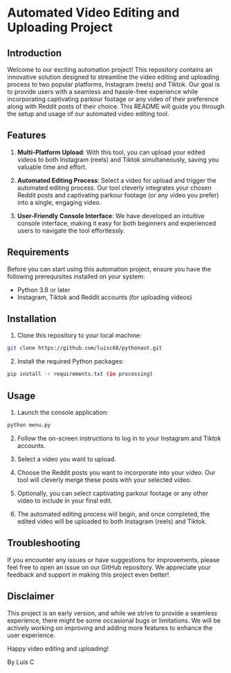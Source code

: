 # Automated Video Editing and Uploading Project

## Introduction

Welcome to our exciting automation project! This repository contains an innovative solution designed to streamline the video editing and uploading process to two popular platforms, Instagram (reels) and Tiktok. Our goal is to provide users with a seamless and hassle-free experience while incorporating captivating parkour footage or any video of their preference along with Reddit posts of their choice. This README will guide you through the setup and usage of our automated video editing tool.

## Features

1. **Multi-Platform Upload**: With this tool, you can upload your edited videos to both Instagram (reels) and Tiktok simultaneously, saving you valuable time and effort.

2. **Automated Editing Process**: Select a video for upload and trigger the automated editing process. Our tool cleverly integrates your chosen Reddit posts and captivating parkour footage (or any video you prefer) into a single, engaging video.

3. **User-Friendly Console Interface**: We have developed an intuitive console interface, making it easy for both beginners and experienced users to navigate the tool effortlessly.

## Requirements

Before you can start using this automation project, ensure you have the following prerequisites installed on your system:

- Python 3.8 or later
- Instagram, Tiktok and Reddit accounts (for uploading videos)

## Installation

1. Clone this repository to your local machine:

```bash
git clone https://github.com/luisc68/pythonaut.git
```

2. Install the required Python packages:

```bash
pip install -r requirements.txt (in processing)
```

## Usage

1. Launch the console application:

```bash
python menu.py
```

2. Follow the on-screen instructions to log in to your Instagram and Tiktok accounts.

3. Select a video you want to upload.

4. Choose the Reddit posts you want to incorporate into your video. Our tool will cleverly merge these posts with your selected video.

5. Optionally, you can select captivating parkour footage or any other video to include in your final edit.

6. The automated editing process will begin, and once completed, the edited video will be uploaded to both Instagram (reels) and Tiktok.

## Troubleshooting

If you encounter any issues or have suggestions for improvements, please feel free to open an issue on our GitHub repository. We appreciate your feedback and support in making this project even better!

## Disclaimer

This project is an early version, and while we strive to provide a seamless experience, there might be some occasional bugs or limitations. We will be actively working on improving and adding more features to enhance the user experience.

Happy video editing and uploading!

By Luis C
